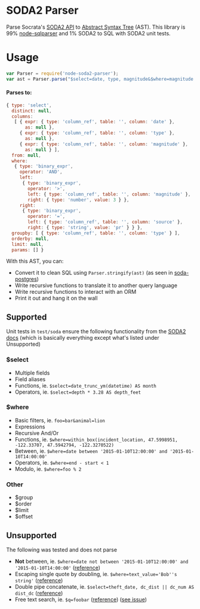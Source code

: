 # SODA2 Parser
Parse Socrata's [SODA2 API](http://dev.socrata.com/docs/queries.html) to [Abstract Syntax Tree](https://en.wikipedia.org/wiki/Abstract_syntax_tree) (AST). This library is 99% [node-sqlparser](https://github.com/alibaba/nquery) and 1% SODA2 to SQL with SODA2 unit tests.

# Usage

```javascript
var Parser = require('node-soda2-parser');
var ast = Parser.parse("$select=date, type, magnitude&$where=magnitude > 3.0 and source = 'pr'&$group=type");
```

#### Parses to:

```javascript
{ type: 'select',
  distinct: null,
  columns:
   [ { expr: { type: 'column_ref', table: '', column: 'date' },
       as: null },
     { expr: { type: 'column_ref', table: '', column: 'type' },
       as: null },
     { expr: { type: 'column_ref', table: '', column: 'magnitude' },
       as: null } ],
  from: null,
  where:
   { type: 'binary_expr',
     operator: 'AND',
     left:
      { type: 'binary_expr',
        operator: '>',
        left: { type: 'column_ref', table: '', column: 'magnitude' },
        right: { type: 'number', value: 3 } },
     right:
      { type: 'binary_expr',
        operator: '=',
        left: { type: 'column_ref', table: '', column: 'source' },
        right: { type: 'string', value: 'pr' } } },
  groupby: [ { type: 'column_ref', table: '', column: 'type' } ],
  orderby: null,
  limit: null,
  params: [] }
```
With this AST, you can:

- Convert it to clean SQL using `Parser.stringify(ast)` (as seen in [soda-postgres](https://github.com/timwis/soda-postgres))
- Write recursive functions to translate it to another query language
- Write recursive functions to interact with an ORM
- Print it out and hang it on the wall

## Supported
Unit tests in `test/soda` ensure the following functionality from the [SODA2 docs](http://dev.socrata.com/docs/queries.html) (which is basically everything except what's listed under Unsupported)
### $select
- Multiple fields
- Field aliases
- Functions, ie. `$select=date_trunc_ym(datetime) AS month`
- Operators, ie. `$select=depth * 3.28 AS depth_feet`

### $where
- Basic filters, ie. `foo=bar&animal=lion`
- Expressions
- Recursive And/Or
- Functions, ie. `$where=within_box(incident_location, 47.5998951, -122.33707, 47.5942794, -122.3270522)`
- Between, ie. `$where=date between '2015-01-10T12:00:00' and '2015-01-10T14:00:00'`
- Operators, ie. `$where=end - start < 1`
- Modulo, ie. `$where=foo % 2`

### Other
- $group
- $order
- $limit
- $offset

## Unsupported
The following was tested and does not parse

- **Not** between, ie. `$where=date not between '2015-01-10T12:00:00' and '2015-01-10T14:00:00'` ([reference](http://dev.socrata.com/docs/functions/not_between.html))
- Escaping single quote by doubling, ie. `$where=text_value='Bob''s string'` ([reference](http://dev.socrata.com/docs/datatypes/text.html))
- Double pipe concatenate, ie. `$select=theft_date, dc_dist || dc_num AS dist_dc` ([reference](http://dev.socrata.com/docs/datatypes/text.html))
- Free text search, ie. `$q=foobar` ([reference](http://dev.socrata.com/docs/queries.html#search-with-q)) ([see issue](https://github.com/timwis/node-soda2-parser/issues/1))

